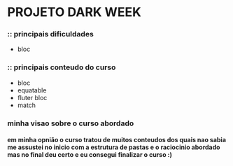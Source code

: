 # PROJETO DARK WEEK 

### :: principais dificuldades 
 - bloc

### :: principais conteudo do curso
 - bloc
 - equatable
 - fluter bloc
 - match

### minha visao sobre o curso abordado 

#### em minha opnião o curso tratou de muitos conteudos dos quais nao sabia me assustei no inicio com a estrutura de pastas e o raciocinio abordado mas no final deu certo e eu consegui finalizar o curso :)
